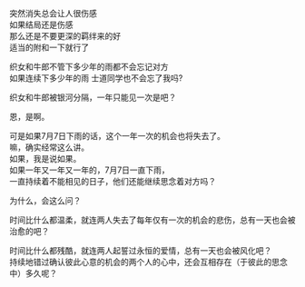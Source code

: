 突然消失总会让人很伤感  
如果结局还是伤感  
那么还是不要更深的羁绊来的好  
适当的附和一下就行了

织女和牛郎不管下多少年的雨都不会忘记对方  
如果连续下多少年的雨 士道同学也不会忘了我吗?

织女和牛郎被银河分隔，一年只能见一次是吧？

恩，是啊。

可是如果7月7日下雨的话，这个一年一次的机会也将失去了。  
嘛，确实经常这么讲。  
如果，我是说如果。  
如果一年又一年又一年的，7月7日一直下雨，  
一直持续着不能相见的日子，他们还能继续思念着对方吗？

为什么，会这么问？

时间比什么都温柔，就连两人失去了每年仅有一次的机会的悲伤，总有一天也会被治愈的吧？

时间比什么都残酷，就连两人起誓过永恒的爱情，总有一天也会被风化吧？  
持续地错过确认彼此心意的机会的两个人的心中，还会互相存在（于彼此的思念中）多久呢？


